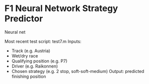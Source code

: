 # F1 Neural Network Strategy Predictor

Neural net

Most recent test script: test7.m
Inputs: 
* Track (e.g. Austria)
* Wet/dry race
* Qualifying position (e.g. P7)
* Driver (e.g. Raikonnen)
* Chosen strategy (e.g. 2 stop, soft-soft-medium)
Output: predicted finishing position
